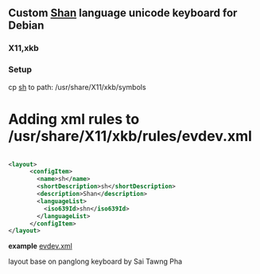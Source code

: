 ## Custom [Shan](https://en.wikipedia.org/wiki/Shan_people) language unicode keyboard for Debian
### X11,xkb

### **Setup**

cp [sh](/sh) to path: /usr/share/X11/xkb/symbols

**Adding xml rules to /usr/share/X11/xkb/rules/evdev.xml**
==================================================

``` xml

<layout>
      <configItem>
        <name>sh</name>
        <shortDescription>sh</shortDescription>
        <description>Shan</description>
        <languageList>
          <iso639Id>shn</iso639Id>
        </languageList>
      </configItem>
</layout>

```

**example**
[evdev.xml](/evdev.xml)

layout base on panglong keyboard by Sai Tawng Pha
